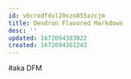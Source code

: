 ```yaml
---
id: v6crodfdul20xzo855azcjm
title: Dendron Flavored Markdown
desc: ''
updated: 1672094383022
created: 1672094361243
---
```


#aka DFM